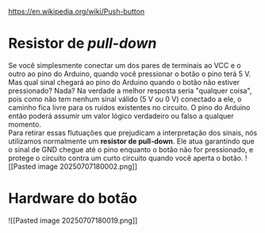 https://en.wikipedia.org/wiki/Push-button
# Resistor de _pull-down_
Se você simplesmente conectar um dos pares de terminais ao VCC e o outro ao pino do Arduino, quando você pressionar o botão o pino terá 5 V. 
Mas qual sinal chegará ao pino do Arduino quando o botão não estiver pressionado? Nada? 
Na verdade a melhor resposta seria "qualquer coisa", pois como não tem nenhum sinal válido (5 V ou 0 V) conectado a ele, o caminho fica livre para os ruídos existentes no circuito. 
O pino do Arduino então poderá assumir um valor lógico verdadeiro ou falso a qualquer momento.  
Para retirar essas flutuações que prejudicam a interpretação dos sinais, nós utilizamos normalmente um **resistor de pull-down**. 
Ele atua garantindo que o sinal de GND chegue até o pino enquanto o botão não for pressionado, e protege o circuito contra um curto circuito quando você aperta o botão.
![[Pasted image 20250707180002.png]]
# Hardware do botão
![[Pasted image 20250707180019.png]]
